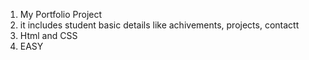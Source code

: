 1. My Portfolio Project
2. it includes student basic details like achivements, projects, contactt
3. Html and CSS
4. EASY  
